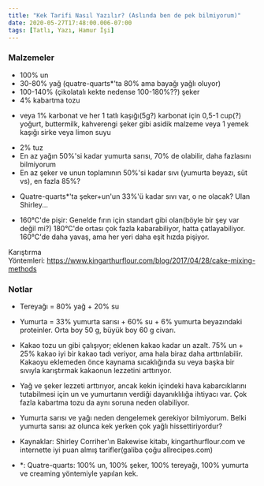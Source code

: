 ```yaml
---
title: "Kek Tarifi Nasıl Yazılır? (Aslında ben de pek bilmiyorum)"
date: 2020-05-27T17:48:00.006-07:00
tags: [Tatlı, Yazı, Hamur İşi]
---
```


### Malzemeler

- 100% un
- 30-80% yağ (quatre-quarts\*'ta 80% ama bayağı yağlı oluyor)
- 100-140% (çikolatalı kekte nedense 100-180%??) şeker
- 4% kabartma tozu

* veya 1% karbonat ve her 1 tatlı kaşığı(5g?) karbonat için 0,5-1 cup(?) yoğurt, buttermilk, kahverengi şeker gibi asidik malzeme veya 1 yemek kaşığı sirke veya limon suyu

- 2% tuz
- En az yağın 50%'si kadar yumurta sarısı, 70% de olabilir, daha fazlasını bilmiyorum
- En az şeker ve unun toplamının 50%'si kadar sıvı (yumurta beyazı, süt vs), en fazla 85%?

* Quatre-quarts\*'ta şeker+un'un 33%'ü kadar sıvı var, o ne olacak? Ulan Shirley...

- 160°C'de pişir: Genelde fırın için standart gibi olan(böyle bir şey var değil mi?) 180°C'de ortası çok fazla kabarabiliyor, hatta çatlayabiliyor. 160°C'de daha yavaş, ama her yeri daha eşit hızda pişiyor.

Karıştırma Yöntemleri: <https://www.kingarthurflour.com/blog/2017/04/28/cake-mixing-methods>

### Notlar

- Tereyağı = 80% yağ + 20% su
- Yumurta = 33% yumurta sarısı + 60% su + 6% yumurta beyazındaki proteinler. Orta boy 50 g, büyük boy 60 g civarı.

- Kakao tozu un gibi çalışıyor; eklenen kakao kadar un azalt. 75% un + 25% kakao iyi bir kakao tadı veriyor, ama hala biraz daha arttırılabilir. Kakaoyu eklemeden önce kaynama sıcaklığında su veya başka bir sıvıyla karıştırmak kakaonun lezzetini arttırıyor.
- Yağ ve şeker lezzeti arttırıyor, ancak kekin içindeki hava kabarcıklarını tutabilmesi için un ve yumurtanın verdiği dayanıklılığa ihtiyacı var. Çok fazla kabartma tozu da aynı soruna neden olabiliyor.
- Yumurta sarısı ve yağı neden dengelemek gerekiyor bilmiyorum. Belki yumurta sarısı az olunca kek yerken çok yağlı hissettiriyordur?
- Kaynaklar: Shirley Corriher'ın Bakewise kitabı, kingarthurflour.com ve internette iyi puan almış tarifler(galiba çoğu allrecipes.com)
- \*: Quatre-quarts: 100% un, 100% şeker, 100% tereyağı, 100% yumurta ve creaming yöntemiyle yapılan kek.
